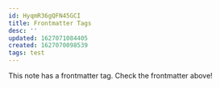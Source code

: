 ```yaml
---
id: HyqmR36gQFN45GCI
title: Frontmatter Tags
desc: ''
updated: 1627071084405
created: 1627070098539
tags: test
---
```


This note has a frontmatter tag. Check the frontmatter above!
